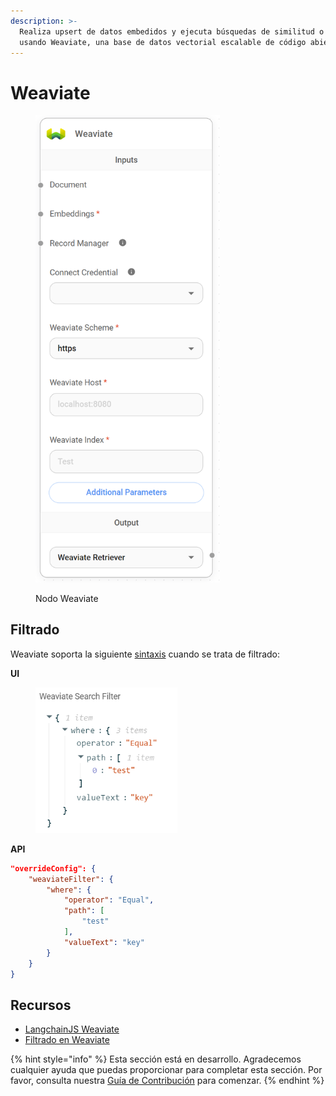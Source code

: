 ```yaml
---
description: >-
  Realiza upsert de datos embedidos y ejecuta búsquedas de similitud o mmr
  usando Weaviate, una base de datos vectorial escalable de código abierto.
---
```


# Weaviate

<figure><img src="../../../../.gitbook/assets/image (165).png" alt="" width="295"><figcaption><p>Nodo Weaviate</p></figcaption></figure>

## Filtrado

Weaviate soporta la siguiente [sintaxis](https://weaviate.io/developers/weaviate/search/filters) cuando se trata de filtrado:

**UI**

<figure><img src="../../../../.gitbook/assets/image (5) (1) (1).png" alt="" width="227"><figcaption></figcaption></figure>

**API**

```json
"overrideConfig": {
    "weaviateFilter": {
        "where": {
            "operator": "Equal",
            "path": [
                "test"
            ],
            "valueText": "key"
        }
    }
}
```

## Recursos

* [LangchainJS Weaviate](https://js.langchain.com/v0.1/docs/integrations/vectorstores/weaviate/#usage-query-documents)
* [Filtrado en Weaviate](https://weaviate.io/developers/weaviate/search/filters)

{% hint style="info" %}
Esta sección está en desarrollo. Agradecemos cualquier ayuda que puedas proporcionar para completar esta sección. Por favor, consulta nuestra [Guía de Contribución](../../../../contributing/) para comenzar.
{% endhint %}
